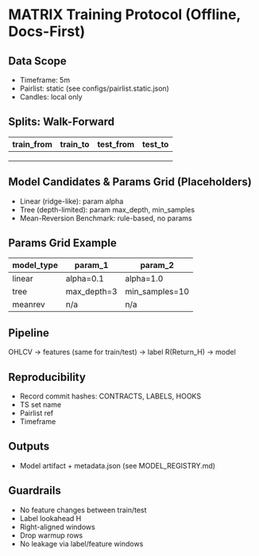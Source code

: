 # MATRIX Training Protocol (Offline, Docs-First)

## Data Scope
- Timeframe: 5m
- Pairlist: static (see configs/pairlist.static.json)
- Candles: local only

## Splits: Walk-Forward
| train_from | train_to | test_from | test_to |
|------------|----------|-----------|---------|
| <PH>       | <PH>     | <PH>      | <PH>    |
| <PH>       | <PH>     | <PH>      | <PH>    |
| <PH>       | <PH>     | <PH>      | <PH>    |

## Model Candidates & Params Grid (Placeholders)
- Linear (ridge-like): param alpha
- Tree (depth-limited): param max_depth, min_samples
- Mean-Reversion Benchmark: rule-based, no params

## Params Grid Example
| model_type | param_1      | param_2      |
|------------|-------------|--------------|
| linear     | alpha=0.1    | alpha=1.0    |
| tree       | max_depth=3  | min_samples=10 |
| meanrev    | n/a          | n/a          |

## Pipeline
OHLCV → features (same for train/test) → label R(Return_H) → model

## Reproducibility
- Record commit hashes: CONTRACTS, LABELS, HOOKS
- TS set name
- Pairlist ref
- Timeframe

## Outputs
- Model artifact + metadata.json (see MODEL_REGISTRY.md)

## Guardrails
- No feature changes between train/test
- Label lookahead H
- Right-aligned windows
- Drop warmup rows
- No leakage via label/feature windows
